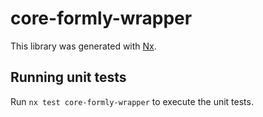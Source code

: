 # core-formly-wrapper

This library was generated with [Nx](https://nx.dev).

## Running unit tests

Run `nx test core-formly-wrapper` to execute the unit tests.
